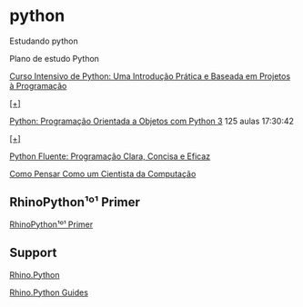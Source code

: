 # python
Estudando python


Plano de estudo Python

[Curso Intensivo de Python: Uma Introdução Prática e Baseada em Projetos à Programação](https://www.amazon.com.br/Curso-Intensivo-Python-Introdu%C3%A7%C3%A3o-Programa%C3%A7%C3%A3o/dp/8575225030/ref=sr_1_1?__mk_pt_BR=%C3%85M%C3%85%C5%BD%C3%95%C3%91&crid=1500R1VELZ4HF&keywords=curso+intensivo+de+python&qid=1589806533&sprefix=curso+intensivo%2Caps%2C879&sr=8-1)

[[+]](https://github.com/renatogcruz/python/tree/master/curso_intesivo_python)

[Python: Programação Orientada a Objetos com Python 3](https://www.udemy.com/course/programacao-orientada-a-objetos-com-python/) 125 aulas
17:30:42

[[+]](https://github.com/renatogcruz/python/tree/master/poo_py)


[Python Fluente: Programação Clara, Concisa e Eficaz](https://www.amazon.com.br/Python-Fluente-Programa%C3%A7%C3%A3o-Concisa-Eficaz/dp/857522462X/ref=sr_1_1?__mk_pt_BR=%C3%85M%C3%85%C5%BD%C3%95%C3%91&crid=1QUT2H5M7FSKR&keywords=python+fluente&qid=1589806682&sprefix=python+flue%2Caps%2C338&sr=8-1)

[Como Pensar Como um Cientista da Computação](https://panda.ime.usp.br/pensepy/static/pensepy/index.html)

## RhinoPython¹º¹ Primer

[RhinoPython¹º¹ Primer](https://www.rhino3d.com/download/IronPython/5.0/RhinoPython101)

## Support

[Rhino.Python](https://developer.rhino3d.com/guides/#rhinopython)

[Rhino.Python Guides](https://developer.rhino3d.com/guides/rhinopython/)
